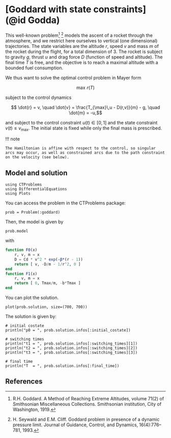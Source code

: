 # [Goddard with state constraints](@id Godda)

This well-known problem[^1] [^2] models the ascent of a rocket through the atmosphere, and we restrict here ourselves to vertical (one dimensional) trajectories.
The state variables are the altitude $r$, speed $v$ and mass $m$ of the rocket during the flight, for a total dimension of 3. 
The rocket is subject to gravity $g$, thrust $u$ and drag force $D$ (function of speed and altitude). The final time $T$ is free, and the objective is to reach a maximal altitude with a bounded fuel consumption.

We thus want to solve the optimal control problem in Mayer form

```math
    \max\, r(T)
```

subject to the control dynamics

```math
    \dot{r} = v, \quad
    \dot{v} = \frac{T_{\max}\,u - D(r,v)}{m} - g, \quad
    \dot{m} = -u,
```

and subject to the control constraint $u(t) \in [0,1]$ and the state constraint
$v(t) \leq v_{\max}$. The initial state is fixed while only the final mass is prescribed.

!!! note

    The Hamiltonian is affine with respect to the control, so singular arcs may occur, as well as constrained arcs due to the path constraint on the velocity (see below).

## Model and solution

```@example main
using CTProblems
using DifferentialEquations
using Plots
```

You can access the problem in the CTProblems package:

```@example main
prob = Problem(:goddard)
```

Then, the model is given by

```@example main
prob.model
```

with 

```julia
function F0(x)
    r, v, m = x
    D = Cd * v^2 * exp(-β*(r - 1))
    return [ v, -D/m - 1/r^2, 0 ]
end
function F1(x)
    r, v, m = x
    return [ 0, Tmax/m, -b*Tmax ]
end
```

You can plot the solution.

```@example main
plot(prob.solution, size=(700, 700))
```

The solution is given by:

```@example main
# initial costate
println("p0 = ", prob.solution.infos[:initial_costate])

# switching times
println("t1 = ", prob.solution.infos[:switching_times][1])
println("t2 = ", prob.solution.infos[:switching_times][2])
println("t3 = ", prob.solution.infos[:switching_times][3])

# final time
println("T  = ", prob.solution.infos[:final_time])
```

## References

[^1]: R.H. Goddard. A Method of Reaching Extreme Altitudes, volume 71(2) of Smithsonian Miscellaneous Collections. Smithsonian institution, City of Washington, 1919.

[^2]: H. Seywald and E.M. Cliff. Goddard problem in presence of a dynamic pressure limit. Journal of Guidance, Control, and Dynamics, 16(4):776–781, 1993.
